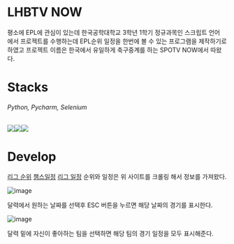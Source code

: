 # LHBTV NOW
평소에 EPL에 관심이 있는데 한국공학대학교 3학년 1학기 정규과목인 스크립트 언어 에서 프로젝트를 수행하는데 EPL순위 일정을 한번에 볼 수 있는 프로그램을 제작하기로 하였고 
프로젝트 이름은 한국에서 유일하게 축구중계를 하는 SPOTV NOW에서 따왔다.

# Stacks
######   Python, Pycharm, Selenium
<img src="https://img.shields.io/badge/python-3776AB?style=flat-square&logo=python&logoColor=white"/><img src="https://img.shields.io/badge/pycharm-000000?style=flat-square&logo=pycharm&logoColor=white"/><img src="https://img.shields.io/badge/selenium-43B02A?style=flat-square&logo=selenium&logoColor=white"/>


# Develop
[리그 순위](https://www.skysports.com/premier-league-table)
[챔스일정](https://sports.news.naver.com/wfootball/schedule/index?category=champs)
[리그 일정](https://m.sports.naver.com/wfootball/schedule/index?category=epl&date=2024-01-13)
순위와 일정은 위 사이트를 크롤링 해서 정보를 가져왔다.

![image](https://github.com/lhb0269/ScriptProj/assets/26276026/588adac9-367f-4917-aa3f-9019e56cfaca)


달력에서 원하는 날짜를 선택후 ESC 버튼을 누르면 해당 날짜의 경기를 표시한다.


![image](https://github.com/lhb0269/ScriptProj/assets/26276026/c0b3a23d-17b2-41ba-be9f-fb0f8503702d)


달력 밑에 자신이 좋아하는 팀을 선택하면 해당 팀의 경기 일정을 모두 표시해준다.
